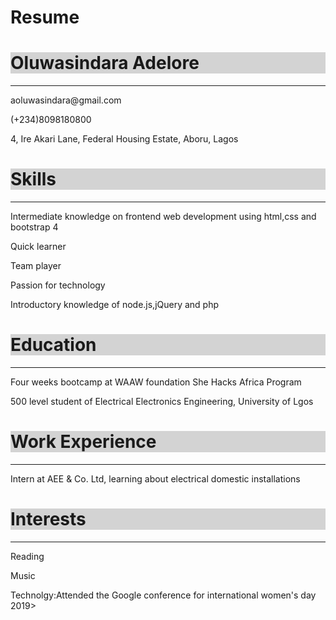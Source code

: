 # Resume




<h1 style="background-color:lightgrey;"> Oluwasindara Adelore</h1>
<hr>
<p>aoluwasindara@gmail.com</p>
<p>(+234)8098180800</p>
<p>4, Ire Akari Lane, Federal Housing Estate, Aboru, Lagos</p>
    
<h1 style="background-color:lightgrey;"> Skills </h1>
<hr>
<P>Intermediate knowledge on frontend web development using html,css and bootstrap 4</P>
<p>Quick learner</p>
<p>Team player</p>
<p>Passion for technology</p>
<p>Introductory knowledge of node.js,jQuery and php</p>    
<h1 style="background-color:lightgrey;">Education</h1>
<hr>
<p> Four weeks bootcamp at WAAW foundation She Hacks Africa Program</p>
<p>500 level student of Electrical Electronics Engineering, University of Lgos</p>
    
<h1 style="background-color:lightgrey;">Work Experience</h1>
<hr>
<p>Intern at AEE & Co. Ltd, learning about electrical domestic installations</p>
<h1 style="background-color:lightgrey;">Interests</h1>
<hr>    
<p>Reading</p>
<p>Music</p>
<p>Technolgy:Attended the Google conference for international women's day 2019></p>
